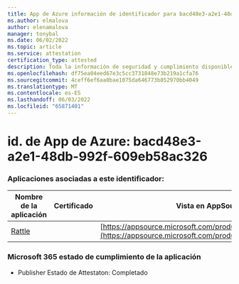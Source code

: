 ```yaml
---
title: App de Azure información de identificador para bacd48e3-a2e1-48db-992f-609eb58ac326
ms.author: elmalova
author: elenamalova
manager: tonybal
ms.date: 06/02/2022
ms.topic: article
ms.service: attestation
certification_type: attested
description: Toda la información de seguridad y cumplimiento disponible para bacd48e3-a2e1-48db-992f-609eb58ac326.
ms.openlocfilehash: df75ea04eed67e3c5cc3731848e73b219a1cfa76
ms.sourcegitcommit: 4ceff6ef6aa0bae1075da646773b852970bb4049
ms.translationtype: MT
ms.contentlocale: es-ES
ms.lasthandoff: 06/03/2022
ms.locfileid: "65871401"
---
```

# <a name="azure-app-id-bacd48e3-a2e1-48db-992f-609eb58ac326"></a>id. de App de Azure: bacd48e3-a2e1-48db-992f-609eb58ac326


### <a name="apps-associated-with-this-id"></a>Aplicaciones asociadas a este identificador:
| **Nombre de la aplicación** | **Certificado** | **Vista en AppSource** |
|--------------|---------------|-----------------------|
| [Rattle](../forward/WA200004030.md) |  | [https://appsource.microsoft.com/product/office/WA200004030](https://appsource.microsoft.com/product/office/WA200004030) |

### <a name="microsoft-365-app-compliance-status"></a>Microsoft 365 estado de cumplimiento de la aplicación
- Publisher Estado de Attestaton: Completado
